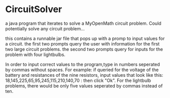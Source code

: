 # CircuitSolver
a java program that iterates to solve a MyOpenMath circuit problem. Could potentially solve any circuit problem...

this contains a runnable jar file that pops up with a promp to input values for a circuit.
the first two prompts query the user with information for the first two large circuit problems.
the second two prompts query for inputs for the problem with four lightbulbs.

In order to input correct values to the program,type in numbers seperated by commas without spaces.
For example: if queried for the voltage of the battery and resistances of the nine resistors,
input values that look like this: 18,145,225,65,95,245,115,210,140,70 : then click "Ok".
For the lightbulb problems, there would be only five values seperated by commas instead of ten.

